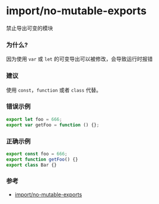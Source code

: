 # import/no-mutable-exports

禁止导出可变的模块

### 为什么?

因为使用 `var` 或 `let` 的可变导出可以被修改，会导致运行时报错

### 建议

使用 `const`，`function` 或者 `class` 代替。

### 错误示例

```js
export let foo = 666;
export var getFoo = function () {};
```

### 正确示例

```js
export const foo = 666;
export function getFoo() {}
export class Bar {}
```

### 参考

- [import/no-mutable-exports](https://github.com/benmosher/eslint-plugin-import/blob/master/docs/rules/no-mutable-exports.md)

